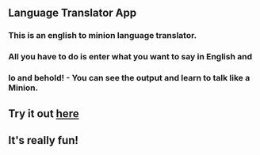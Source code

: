 ## Language Translator App

### This is an english to minion language translator.

### All you have to do is enter what you want to say in English and

### **lo and behold!** - You can see the output and learn to talk like a Minion.

## Try it out [here](https://the-minions-translator.netlify.app/)

## **It's really fun!**
